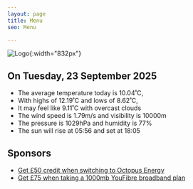 ```yaml
---
layout: page
title: Menu
seo: Menu

---
```


![Logo](/images/logo.jpg){:width="832px"}

<!-- weather_marker starts -->
## On Tuesday, 23 September 2025

- The average temperature today is 10.04˚C,
- With highs of 12.19˚C and lows of 8.62˚C,
- It may feel like 9.11˚C with overcast clouds
- The wind speed is 1.79m/s and visibility is 10000m
- The pressure is 1029hPa and humidity is 77%
- The sun will rise at 05:56 and set at 18:05

<!-- weather_marker ends -->

## Sponsors

- [Get £50 credit when switching to Octopus Energy](https://bit.ly/3oD1nnS)
- [Get £75 when taking a 1000mb YouFibre broadband plan](https://aklam.io/91zWhU?)
